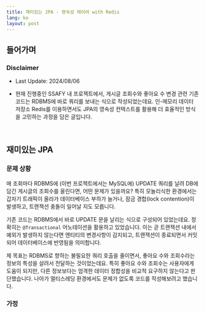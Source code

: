 ```yaml
---
title: 재미있는 JPA - 영속성 레이어 with Redis
lang: ko
layout: post
---
```


## 들어가며

### Disclaimer

- Last Update: 2024/08/06

- 현재 진행중인 SSAFY 내 프로젝트에서, 게시글 조회수와 좋아요 수 변경 관련 기존 코드는 RDBMS에 바로 쿼리를 보내는 식으로 작성되었는데요. 인-메모리 데이터 저장소 Redis를 이용하면서도 JPA의 영속성 컨텍스트를 활용해 더 효율적인 방식을 고민하는 과정을 담은 글입니다.

<br/>

## 재미있는 JPA

### 문제 상황

매 조회마다 RDBMS에 (이번 프로젝트에서는 MySQL에) UPDATE 쿼리를 날려 DB에 담긴 게시글의 조회수를 올린다면, 어떤 문제가 있을까요? 특히 모놀리식한 환경에서는 갑자기 트래픽이 올라가 데이터베이스 부하가 늘거나, 잠금 경합(lock contention)이 발생하고, 트랜잭션 충돌이 일어날 지도 모릅니다.

기존 코드는 RDBMS에서 바로 UPDATE 문을 날리는 식으로 구성되어 있었는데요. 정확히는 `@Transactional` 어노테이션을 활용하고 있었습니다. 이는 곧 트랜잭션 내에서 예외가 발생하지 않는다면 엔티티의 변경사항이 감지되고, 트랜잭션이 종료되면서 커밋되어 데이터베이스에 반영됨을 의미합니다.

제 목표는 RDBMS로 향하는 불필요한 쿼리 호출을 줄이면서, 좋아요 수와 조회수라는 정보의 특성을 살려서 전달하는 것이었는데요. 특히 좋아요 수와 조회수는 사용자에게 도움이 되지만, 다른 정보보다는 엄격한 데이터 정합성을 비교적 요구하지 않는다고 판단했습니다. 나아가 멀티스레딩 환경에서도 문제가 없도록 코드를 작성해보려고 했습니다.

### 가정

<br/>
